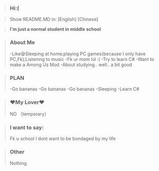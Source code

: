 >### Hi:(

>Show README.MD in:
>[English]
>[Chinese]


>**I'm just a normal student in middle school**

>### About Me
>-Like😪Sleeping at home;playing PC games(because I only have PC,Fk);Listening to music
>-Fk ur mom lol :(
>-Try to learn C#
>-Want to make a Among Us Mod
>-About studying.. well.. a bit good

>### PLAN
>-Go bananas
>-Go bananas
>-Go bananas
>-Sleeping
>-Learn C#

>### ❤My Lover❤
>NO （temporary）

>### I want to say:
>Fk u school
>I dont want to be bondaged by my life

>### Other
>Nothing
